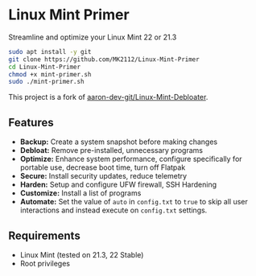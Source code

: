 # Linux Mint Primer

Streamline and optimize your Linux Mint 22 or 21.3

```bash
sudo apt install -y git
git clone https://github.com/MK2112/Linux-Mint-Primer
cd Linux-Mint-Primer
chmod +x mint-primer.sh
sudo ./mint-primer.sh
```
This project is a fork of [aaron-dev-git/Linux-Mint-Debloater](https://github.com/aaron-dev-git/Linux-Mint-Debloater).

## Features

- **Backup:** Create a system snapshot before making changes
- **Debloat:** Remove pre-installed, unnecessary programs
- **Optimize:** Enhance system performance, configure specifically for portable use, decrease boot time, turn off Flatpak
- **Secure:** Install security updates, reduce telemetry
- **Harden:** Setup and configure UFW firewall, SSH Hardening
- **Customize:** Install a list of programs
- **Automate:** Set the value of `auto` in `config.txt` to `true` to skip all user interactions and instead execute on `config.txt` settings.

## Requirements

- Linux Mint (tested on 21.3, 22 Stable)
- Root privileges
